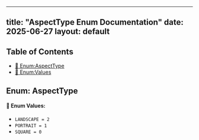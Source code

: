 <!-- Formatted by A³BS formatter.py -->
<!-- Generated by A³BS document.py -->
---
title: "AspectType Enum Documentation"
date: 2025-06-27
layout: default
---

## Table of Contents
- [🔧 Enum:AspectType](#enum-aspecttype)
- [🔧 Enum:Values](#enum-values)
## Enum: AspectType
#### 📝 Enum Values:
<a name="enum-values"></a>
  - `LANDSCAPE = 2`
  - `PORTRAIT = 1`
  - `SQUARE = 0`